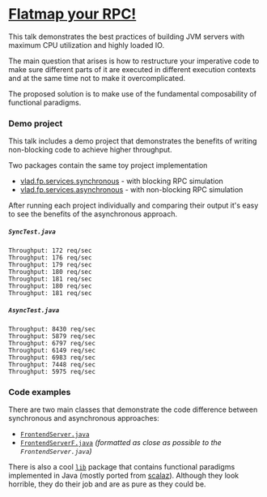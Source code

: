 [Flatmap your RPC!](slides-flatmap-your-rpc.pdf)
=================

This talk demonstrates the best practices of building JVM servers with maximum CPU utilization and highly loaded IO.

The main question that arises is how to restructure your imperative code to make sure different parts of it are executed in different execution contexts and at the same time not to make it overcomplicated.

The proposed solution is to make use of the fundamental composability of functional paradigms.

### Demo project

This talk includes a demo project that demonstrates the benefits of writing non-blocking code to achieve higher throughput.

Two packages contain the same toy project implementation

- [vlad.fp.services.synchronous](demo/src/main/java/vlad/fp/services/synchronous) - with blocking RPC simulation
- [vlad.fp.services.asynchronous](demo/src/main/java/vlad/fp/services/asynchronous) - with non-blocking RPC simulation

After running each project individually and comparing their output it's easy to see the benefits of the asynchronous approach.

##### `SyncTest.java`
```
Throughput: 172 req/sec
Throughput: 176 req/sec
Throughput: 179 req/sec
Throughput: 180 req/sec
Throughput: 181 req/sec
Throughput: 180 req/sec
Throughput: 181 req/sec
```

##### `AsyncTest.java`
```
Throughput: 8430 req/sec
Throughput: 5879 req/sec
Throughput: 6797 req/sec
Throughput: 6149 req/sec
Throughput: 6983 req/sec
Throughput: 7448 req/sec
Throughput: 5975 req/sec
```

### Code examples

There are two main classes that demonstrate the code difference between synchronous and asynchronous approaches:

- [`FrontendServer.java`](demo/src/main/java/vlad/fp/services/synchronous/server/FrontendServer.java)
- [`FrontendServerF.java`](demo/src/main/java/vlad/fp/services/asynchronous/server/FrontendServerF.java) _(formatted as close as possible to the `FrontendServer.java`)_

There is also a cool [`lib`](demo/src/main/java/vlad/fp/lib) package that contains functional paradigms implemented in Java (mostly ported from [scalaz](https://github.com/scalaz/scalaz)). Although they look horrible, they do their job and are as pure as they could be.
